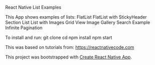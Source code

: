 React Native List Examples

This App shows examples of lists:
FlatList
FlatList with StickyHeader
Section List
List with Images
Grid View
Image Gallery
Search Example
Infinite Pagination


To install and run:
git clone
cd
npm install
npm start


This was based on tutorials from:
https://reactnativecode.com


This project was bootstrapped with [Create React Native App](https://github.com/react-community/create-react-native-app).

